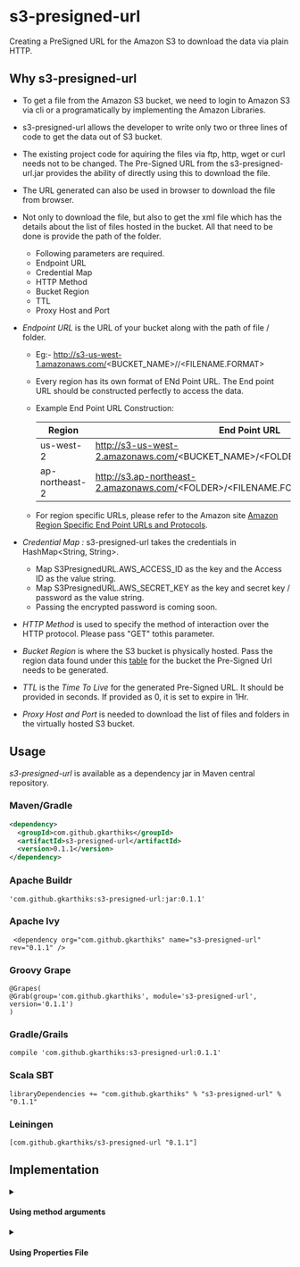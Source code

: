 # s3-presigned-url
Creating a PreSigned URL for the Amazon S3 to download the data via plain HTTP.

## Why s3-presigned-url
* To get a file from  the Amazon S3 bucket, we need to login to Amazon S3 via cli or a programatically by implementing the Amazon Libraries.

* s3-presigned-url allows the developer to write only two or three lines of code to get the data out of S3 bucket.

* The existing project code for aquiring the files via ftp, http, wget or curl needs not to be changed. The Pre-Signed URL from the s3-presigned-url.jar provides the ability of directly using this to download the file.

* The URL generated can also be used in browser to download the file from browser.

* Not only to download the file, but also to get the xml file which has the details about the list of files hosted in the bucket. All that need to be done is provide the path of the folder.

  * Following parameters are required.
  * Endpoint URL
  * Credential Map
  * HTTP Method
  * Bucket Region
  * TTL
  * Proxy Host and Port
  
* *Endpoint URL* is the URL of your bucket along with the path of file / folder.
  * Eg:- http://s3-us-west-1.amazonaws.com/<BUCKET_NAME>/<FOLDER>/<FILENAME.FORMAT>
  * Every region has its own format of ENd Point URL. The End point URL should be constructed perfectly to access the data.
  * Example End Point URL Construction:
      
      Region | End Point URL 
      -------|--------------
      us-west-2 | http://s3-us-west-2.amazonaws.com/<BUCKET_NAME>/\<FOLDER\>/\<FILENAME.FORMAT>
      ap-northeast-2 | http://s3.ap-northeast-2.amazonaws.com/<FOLDER\>/\<FILENAME.FORMAT>
  * For region specific URLs, please refer to the Amazon site [Amazon Region Specific End Point URLs and Protocols](http://docs.aws.amazon.com/general/latest/gr/rande.html#s3_region).
      
* *Credential Map :* s3-presigned-url takes the credentials in HashMap<String, String>. 
  * Map S3PresignedURL.AWS_ACCESS_ID as the key and the Access ID as the value string.
  * Map S3PresignedURL.AWS_SECRET_KEY as the key and secret key / password as the value string.
  * Passing the encrypted password is coming soon.
  
* *HTTP Method* is used to specify the method of interaction over the HTTP protocol. Please pass "GET" tothis parameter.

* *Bucket Region* is where the S3 bucket is physically hosted. Pass the region data found under this [table](http://docs.aws.amazon.com/general/latest/gr/rande.html#s3_region) for the bucket the Pre-Signed Url needs to be generated.

* *TTL* is the *Time To Live* for the generated Pre-Signed URL. It should be provided in seconds. If provided as 0, it is set to expire in 1Hr.

* *Proxy Host and Port* is needed to download the list of files and folders in the virtually hosted S3 bucket.


## Usage
*s3-presigned-url* is available as a dependency jar in Maven central repository. 

### Maven/Gradle

```xml
<dependency>
  <groupId>com.github.gkarthiks</groupId>
  <artifactId>s3-presigned-url</artifactId>
  <version>0.1.1</version>
</dependency>
```

### Apache Buildr
```'com.github.gkarthiks:s3-presigned-url:jar:0.1.1'```

### Apache Ivy
``` <dependency org="com.github.gkarthiks" name="s3-presigned-url" rev="0.1.1" />```

### Groovy Grape
```
@Grapes( 
@Grab(group='com.github.gkarthiks', module='s3-presigned-url', version='0.1.1') 
)
```

### Gradle/Grails
```compile 'com.github.gkarthiks:s3-presigned-url:0.1.1'```

### Scala SBT
```libraryDependencies += "com.github.gkarthiks" % "s3-presigned-url" % "0.1.1"```

### Leiningen
```[com.github.gkarthiks/s3-presigned-url "0.1.1"]```

## Implementation

<details>
 <summary>
  
  #### Using method arguments</summary><p>
 
* Create a Map for the credentials.
* Construct the End Point URL based on this [Amazon Reference table](http://docs.aws.amazon.com/general/latest/gr/rande.html#s3_region).
* Pass "GET" as httpMethod.
* Pass the bucket region where it is hosted.
* Provide the desired expiry time in seconds for TTL.
* Provide the Proxy port and host to retrieve the listof file / folders hosted.

Java
To get the Pre-Signed URL,
```
Map<String, String> s3Creds = new HashMap<>();
s3Creds.put(S3PresignedURL.AWS_ACCESS_ID, <ACCESS_ID>);
s3Creds.put(S3PresignedURL.AWS_SECRET_KEY, <SECRET_KEY>);

String preSignedURL = S3PresignedURL.getS3PresignedURL(<EndPoint_URL>, s3Creds, "GET", <Bucket_Region>, 3600);
```
To get the list of files,
```
Map<String, String> s3Creds = new HashMap<>();
s3Creds.put(S3PresignedURL.AWS_ACCESS_ID, <ACCESS_ID>);
s3Creds.put(S3PresignedURL.AWS_SECRET_KEY, <SECRET_KEY>);

 List<S3File> lstS3Files = helper.getListFiles(<EndPoint_URL>, s3Creds, "GET", <Bucket_Region>, 3600, <PROXY_PORT>, <PROXY_HOST>);
```
 
</p></details>

<details>
 <summary>
  
  #### Using Properties File</summary><p>
 
 * Create a <DESIRED_NAME>.properties file in the `resource` folder.
 * Have the following key with case sensitivity and corresponding values assigned to it.
 ```
 s3.endpoint.url= <END_POINT_URL>
 s3.http.method= GET
 s3.bucket.region= <BUCKET_REGION>
 s3.ttl= <TIME_TO_LIVE_IN_SECONDS>
 s3.access.id= <ACCESS_ID>
 s3.secret.key= <SECRET_KEY>
 s3.proxy.host= <PROXY_HOST>
 s3.proxy.port= <PROXY_PORT>
 ```


Java
To get the Pre-Signed URL,
```
String preSignedURL = S3PresignedURL.getS3PresignedURL("<FILE_NAME>.properties");
```

To get the list of files,
```
List<S3File> lstS3Files = S3PresignedURL.getFilesList("<FILE_NAME>.properties");
```

 </details>
